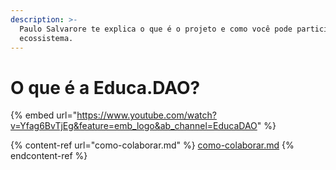 ```yaml
---
description: >-
  Paulo Salvarore te explica o que é o projeto e como você pode participar desse
  ecossistema.
---
```


# O que é a Educa.DAO?

{% embed url="https://www.youtube.com/watch?v=Yfag6BvTjEg&feature=emb_logo&ab_channel=EducaDAO" %}

{% content-ref url="como-colaborar.md" %}
[como-colaborar.md](como-colaborar.md)
{% endcontent-ref %}
